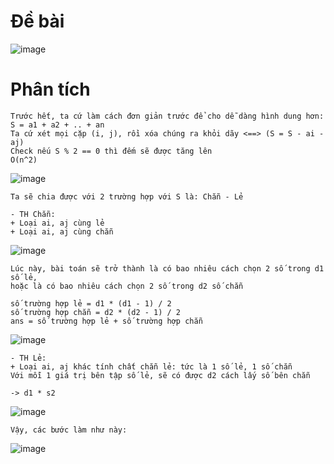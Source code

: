 # Đề bài
![image](https://github.com/VanHoang110802/Competitive_Programming/assets/108053955/c82c634a-7be0-44ca-886e-062c56fdaf7c)

# Phân tích
```
Trước hết, ta cứ làm cách đơn giản trước để cho dễ dàng hình dung hơn:
S = a1 + a2 + .. + an
Ta cứ xét mọi cặp (i, j), rồi xóa chúng ra khỏi dãy <==> (S = S - ai - aj)
Check nếu S % 2 == 0 thì đếm sẽ được tăng lên
O(n^2)
```
![image](https://github.com/VanHoang110802/Competitive_Programming/assets/108053955/b6a12e55-55a5-4225-be2a-e3febffe6585)

```
Ta sẽ chia được với 2 trường hợp với S là: Chẵn - Lẻ
```
```
- TH Chẵn:
+ Loại ai, aj cùng lẻ
+ Loại ai, aj cùng chẵn
```
![image](https://github.com/VanHoang110802/Competitive_Programming/assets/108053955/40e90fd6-785a-4297-ad0e-53a4460103cd)

```
Lúc này, bài toán sẽ trở thành là có bao nhiêu cách chọn 2 số trong d1 số lẻ,
hoặc là có bao nhiêu cách chọn 2 số trong d2 số chẵn

số trường hợp lẻ = d1 * (d1 - 1) / 2
số trường hợp chẵn = d2 * (d2 - 1) / 2
ans = số trường hợp lẻ + số trường hợp chẵn
```
![image](https://github.com/VanHoang110802/Competitive_Programming/assets/108053955/168ca644-03cb-4e44-9fb3-8c30fabcf8d6)

```
- TH Lẻ:
+ Loại ai, aj khác tính chất chẵn lẻ: tức là 1 số lẻ, 1 số chẵn
Với mỗi 1 giá trị bên tập số lẻ, sẽ có được d2 cách lấy số bên chẵn

-> d1 * s2
```
![image](https://github.com/VanHoang110802/Competitive_Programming/assets/108053955/9d7c9703-1525-42e5-bd63-fd1f2fe03f27)

```
Vậy, các bước làm như này:
```
![image](https://github.com/VanHoang110802/Competitive_Programming/assets/108053955/e4eb2705-bc54-4c7b-8bcf-5ba3eb7d20ca)
